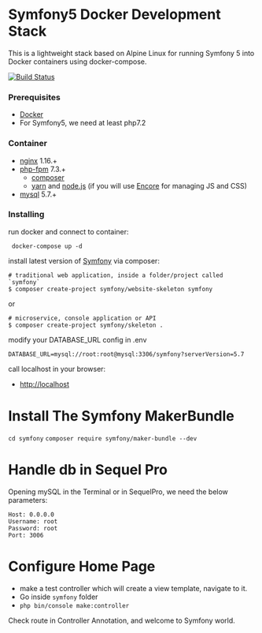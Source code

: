 # Symfony5 Docker Development Stack

This is a lightweight stack based on Alpine Linux for running Symfony 5 into Docker containers using docker-compose.

[![Build Status](https://travis-ci.org/coloso/symfony-docker.svg?branch=master)](https://travis-ci.org/coloso/symfony-docker)

### Prerequisites

- [Docker](https://www.docker.com/)
- For Symfony5, we need at least php7.2

### Container

- [nginx](https://pkgs.alpinelinux.org/packages?name=nginx&branch=v3.10) 1.16.+
- [php-fpm](https://pkgs.alpinelinux.org/packages?name=php7&branch=v3.10) 7.3.+
  - [composer](https://getcomposer.org/)
  - [yarn](https://yarnpkg.com/lang/en/) and [node.js](https://nodejs.org/en/) (if you will use [Encore](https://symfony.com/doc/current/frontend/encore/installation.html) for managing JS and CSS)
- [mysql](https://hub.docker.com/_/mysql/) 5.7.+

### Installing

run docker and connect to container:

```
 docker-compose up -d
```

install latest version of [Symfony](http://symfony.com/doc/current/setup.html) via composer:

```
# traditional web application, inside a folder/project called `symfony`
$ composer create-project symfony/website-skeleton symfony
```

or

```
# microservice, console application or API
$ composer create-project symfony/skeleton .
```

modify your DATABASE_URL config in .env

```
DATABASE_URL=mysql://root:root@mysql:3306/symfony?serverVersion=5.7
```

call localhost in your browser:

- [http://localhost](http://localhost/)

# Install The Symfony MakerBundle

`cd symfony`
`composer require symfony/maker-bundle --dev`

# Handle db in Sequel Pro

Opening mySQL in the Terminal or in SequelPro, we need the below parameters:

```
Host: 0.0.0.0
Username: root
Password: root
Port: 3006
```

# Configure Home Page

- make a test controller which will create a view template, navigate to it.
- Go inside `symfony` folder
- `php bin/console make:controller`

Check route in Controller Annotation, and welcome to Symfony world.
